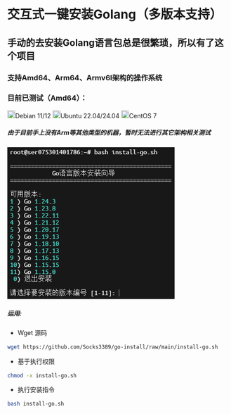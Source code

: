 交互式一键安装Golang（多版本支持）
================================
## 手动的去安装Golang语言包总是很繁琐，所以有了这个项目
### 支持Amd64、Arm64、Armv6l架构的操作系统
### 目前已测试（Amd64）：
<img width="18" height="18" src="https://www.debian.org/favicon.ico" /><a color="#dc3545">Debian 11/12</a>
<img width="18" height="18" src="https://documentation.ubuntu.com/server/_static/favicon.png" /><a color="#dc3545">Ubuntu 22.04/24.04</a>
<img width="18" height="18" src="https://www.centos.org/assets/icons/favicon.svg" /><a color="#dc3545">CentOS 7</a>
##### 由于目前手上没有Arm等其他类型的机器，暂时无法进行其它架构相关测试


![image](https://github.com/Socks3389/go-install/blob/main/images/test.png?raw=true)


##### 运用:

* Wget 源码

```bash
wget https://github.com/Socks3389/go-install/raw/main/install-go.sh
```

* 基于执行权限
```bash
chmod -x install-go.sh
```

* 执行安装指令
```bash
bash install-go.sh
```
